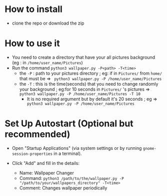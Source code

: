 # How to install
- clone the repo or download the zip

# How to use it
- You need to create a directory that have your all pictures background (eg : in `/home/user_name/Pictures`)
- Run the command `python3 wallpaper.py -P<path> -T<time>`
  - the `-P` : path to your pictures directory ; eg: if in `Pictures/` from `home/` that must be => ` python3 wallpaper.py -P /home/user_name/Pictures` 
  - the `-T` : this is the time(seconds) that you need to change randomly your background ; eg:for 10 seconds  in `Pictures/` 's pictures => ` python3 wallpaper.py -P /home/user_name/Pictures -T 10`
      - It is no required argument but  by default it's 20 seconds ; eg =>` python3 wallpaper.py -P /home/user_name/Pictures`

# Set Up Autostart (Optional but recommended)
- Open "Startup Applications" (via system settings or by running `gnome-session-properties` in a terminal).

- Click "Add" and fill in the details:
  - Name: Wallpaper Changer
  - Command: `python3 /path/to/the/wallpaper.py -P "/path/to/your/wallpapers_directory" -T<time>`
  - Comment: Changes wallpaper periodically
